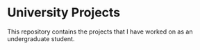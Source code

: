 # University Projects
This repository contains the projects that I have worked on as an undergraduate student.
